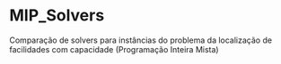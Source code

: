 # MIP_Solvers
Comparação de solvers para instâncias do problema da localização de facilidades com capacidade (Programação Inteira Mista) 
